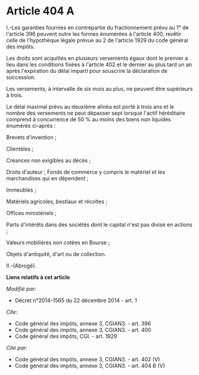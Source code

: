 # Article 404 A

I.-Les garanties fournies en contrepartie du fractionnement prévu au 1° de l'article 396 peuvent outre les formes énumérées à
l'article 400, revêtir celle de l'hypothèque légale prévue au 2 de l'article 1929 du code général des impôts.

Les droits sont acquittés en plusieurs versements égaux dont le premier a lieu dans les conditions fixées à l'article 402 et
le dernier au plus tard un an après l'expiration du délai imparti pour souscrire la déclaration de succession.

Les versements, à intervalle de six mois au plus, ne peuvent être supérieurs à trois.

Le délai maximal prévu au deuxième alinéa est porté à trois ans et le nombre des versements ne peut dépasser sept lorsque
l'actif héréditaire comprend à concurrence de 50 % au moins des biens non liquides énumérés ci-après :

Brevets d'invention ;

Clientèles ;

Créances non exigibles au décès ;

Droits d'auteur ; Fonds de commerce y compris le matériel et les marchandises qui en dépendent ;

Immeubles ;

Matériels agricoles, bestiaux et récoltes ;

Offices ministériels ;

Parts d'intérêts dans des sociétés dont le capital n'est pas divisé en actions ;

Valeurs mobilières non cotées en Bourse ;

Objets d'antiquité, d'art ou de collection.

II.-(Abrogé).

**Liens relatifs à cet article**

_Modifié par_:

  - Décret n°2014-1565 du 22 décembre 2014 - art. 1

_Cite_:

  - Code général des impôts, annexe 3, CGIAN3. - art. 396
  - Code général des impôts, annexe 3, CGIAN3. - art. 400
  - Code général des impôts, CGI. - art. 1929

_Cité par_:

  - Code général des impôts, annexe 3, CGIAN3. - art. 402 (V)
  - Code général des impôts, annexe 3, CGIAN3. - art. 404 B (V)
